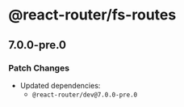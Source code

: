 # @react-router/fs-routes

## 7.0.0-pre.0

### Patch Changes

- Updated dependencies:
  - `@react-router/dev@7.0.0-pre.0`
